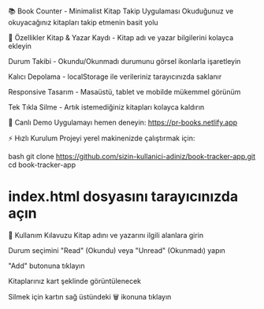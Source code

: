 📚 Book Counter - Minimalist Kitap Takip Uygulaması
Okuduğunuz ve okuyacağınız kitapları takip etmenin basit yolu

🌟 Özellikler
Kitap & Yazar Kaydı - Kitap adı ve yazar bilgilerini kolayca ekleyin

Durum Takibi - Okundu/Okunmadı durumunu görsel ikonlarla işaretleyin

Kalıcı Depolama - localStorage ile verileriniz tarayıcınızda saklanır

Responsive Tasarım - Masaüstü, tablet ve mobilde mükemmel görünüm

Tek Tıkla Silme - Artık istemediğiniz kitapları kolayca kaldırın

🚀 Canlı Demo
Uygulamayı hemen deneyin:
https://pr-books.netlify.app

⚡ Hızlı Kurulum
Projeyi yerel makinenizde çalıştırmak için:

bash
git clone https://github.com/sizin-kullanici-adiniz/book-tracker-app.git
cd book-tracker-app
# index.html dosyasını tarayıcınızda açın

🧩 Kullanım Kılavuzu
Kitap adını ve yazarını ilgili alanlara girin

Durum seçimini "Read" (Okundu) veya "Unread" (Okunmadı) yapın

"Add" butonuna tıklayın

Kitaplarınız kart şeklinde görüntülenecek

Silmek için kartın sağ üstündeki 🗑️ ikonuna tıklayın



